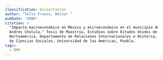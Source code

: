 ```yaml
---
classification: Dissertation
author: "Tello Franco, Héctor "
pubDate: "2006"
citation: >
  "Impacto macroeconómico en México y microeconómico en el municipio de San
  Andrés Cholula." Tesis de Maestría, Estudios sobre Estados Unidos de
  Norteamérica. Departamento de Relaciones Internacionales e Historia, Escuela
  de Ciencias Sociales, Universidad de las Américas, Puebla.
tags:
  - MMP
---
```

